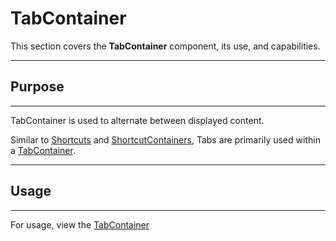 # TabContainer
This section covers the **TabContainer** component, its use, and capabilities.

***
## Purpose
***
TabContainer is used to alternate between displayed content.

Similar to [Shortcuts](shortcut.md) and [ShortcutContainers](shortcutcontainer.md), 
Tabs are primarily used within a [TabContainer](tabcontainer.md).

***
## Usage
***

For usage, view the [TabContainer](tabcontainer.md)